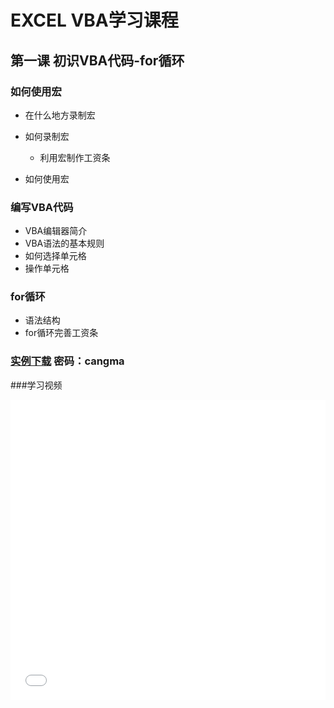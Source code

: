 # EXCEL VBA学习课程

## 第一课 初识VBA代码-for循环

### 如何使用宏

- 在什么地方录制宏
- 如何录制宏

	- 利用宏制作工资条

- 如何使用宏

### 编写VBA代码

- VBA编辑器简介
- VBA语法的基本规则
- 如何选择单元格
- 操作单元格

### for循环

- 语法结构
- for循环完善工资条
 
### [实例下载](https://www.90pan.com/o152179) 密码：cangma

###学习视频

<iframe width=100% height="480" src="//player.bilibili.com/player.html?aid=587119046&bvid=BV1mz4y1174e&cid=309619698&page=1" scrolling="no" border="0" frameborder="no" framespacing="0" allowfullscreen="true"> </iframe>

